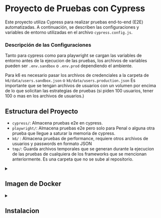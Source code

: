 # Proyecto de Pruebas con Cypress

Este proyecto utiliza Cypress para realizar pruebas end-to-end (E2E) automatizadas. A continuación, se describen las configuraciones y variables de entorno utilizadas en el archivo `cypress.config.js`.

### Descripción de las Configuraciones

Tanto para cypress como para playwright se cargan las variables de entorno antes de la ejecucion de las pruebas, los archivos de variables pueden ser `.env.sandbox` o `.env.prod` dependiendo el ambiente.

Para k6 es necesario pasar los archivos de credenciales a la carpeta de `k6/data/users.sandbox.json` o `k6/data/users.production.json`
Es importante que se tengan archivos de usuarios con un volumen por encima de lo que solicitan las estrategias de pruebas (si piden 100 usuarios, tener 100 o mas en los archivos de usuarios.)


## Estructura del Proyecto

- `cypress/`: Almacena pruebas e2e en cypress.
- `playwright/`: Almacena pruebas e2e pero solo para Penal o alguna otra prueba que llegue a saturar la memoria de cypress.
- `k6/` : Almacena pruebas de performance, requiere otros archivos de usuarios y passwords en formato JSON 
- `tmp/`: Guarda archivos temporales que se generan durante la ejecucion de las pruebas de cualquiera de los frameworks que se mencionan anteriormente. Es una carpeta que no se sube al repositorio.


<details>
<summary><h2>Imagen de Docker</h2></summary>

Se recomienda usar la imagen de docker para correr las pruebas, ya que no requiere configuracion adicional al build.
Puedes consultar el [Dockerfile](Dockerfile) el el root del proyecto.

Crea la imagen asi : 
```bash
docker build  -t testing-agilgob . --ignore-cache
```

Ejecuta las pruebas asi para cada framework :
```bash
# PARA K6
# De performance k6 para todas las pruebas en el shell
docker run --rm -v "$(pwd)/tmp:/home/tmp" testing-agilgob ./entrypoint/stress.sh

# para una prueba en particular 
docker run --rm -v "$(pwd)/tmp:/home/tmp" testing-agilgob k6 run k6/functionary/login.js


# PARA CYPRESS
# Para correr una prueba
docker run --rm -v "$(pwd)/tmp:/home/tmp" cypress run --spec <ruta a la prueba>

# para correr una sesion cobn multiples pruebas o 'Flujos completos'
docker run --rm -v "$(pwd)/tmp:/home/tmp" testing-agilgob ./entrypoint/demanda-inicial.sh 


# PARA PLAYWRIGHT
# Para correr una prueba
docker run --rm -v "$(pwd)/tmp:/home/tmp" playwright test playwright/tests/Penal.js

# para correr una sesion cobn multiples pruebas o 'Flujos completos'
docker run --rm -v "$(pwd)/tmp:/home/tmp" playwright ./entrypoint/penal.js

```

Si se ejecuta el entrypoint del contenedor sin parametros se inician varias sesiones, dependiendo del archivo de entorno que se pase al `run` del contenedor. 
Para saber que sesiones o suit se va a correr revisa la variable TEST_SCENARIOS
Por ejemplo en este caso al ejecutar el `docker run testing-agilgob` se ejecutaran test exploratorios, de penal en playwright y demandas iniciales en cypress.
``` bash
TEST_SCENARIOS=exploratorios,penal,demanda-inicial
```

Hay un archivo .sh en la carpeta entrypoint que envia el reporte como .zip a un canal de slack, se ejecuta al final del todo en el entrypoint. El canal y el tocken con el que se envia estan en el archivo de entorno que se pasa. 

</details>



<details>
<summary><h2>Instalacion</h2></summary>

### Los siguientes pasos son para llevar a cabo la instalacion en sistemas basados en Debian


<details>
<summary><h4>Instalacion JAVA</h4></summary>
Si aun no cuentas con JAVA instalalo usando el siguiente comando

```bash
sudo apt update
sudo apt install fontconfig openjdk-17-jre
java -version
```
</details>


<details>
<summary><h4>Instalacion Node</h4></summary>
Instala Node usando APT package manager


```bash
# Actualiza la lista de paquetes disponibles
sudo apt update

# Instala Node.js
sudo apt install nodejs

# Verifica la versión instalada de Node.js
node -v

# Instala npm (Node Package Manager)
sudo apt install npm
```



</details>


<details>
<summary><h4>Instalacion Jenkins</h4></summary>
Instala Jenkins en su version LTS

```bash
# Agregar la clave y el repositorio de Jenkins
sudo wget -O /usr/share/keyrings/jenkins-keyring.asc \
    https://pkg.jenkins.io/debian-stable/jenkins.io-2023.key
echo "deb [signed-by=/usr/share/keyrings/jenkins-keyring.asc]" \
    https://pkg.jenkins.io/debian-stable binary/ | sudo tee \
    /etc/apt/sources.list.d/jenkins.list > /dev/null

# Actualizar la lista de paquetes e instalar Jenkins
sudo apt-get update
sudo apt-get install jenkins
```

Deshabilita CSP en Jenkins para poder mostrar archivos html en los reportes generados por mochawesome
Con privilegios de super usuario (sudo su) ejecuta los siguientes comandos, no afectan la ejecucion de las pruebas, solo permite ver los reportes en web:

```bash
mkdir -p /usr/share/jenkins/ref/init.groovy.d && \
echo 'System.setProperty("hudson.model.DirectoryBrowserSupport.CSP", "");' > /usr/share/jenkins/ref/init.groovy.d/disable-csp.groovy
```


</details>


<details>
<summary><h4>Configuracion inicial en primer arranque</h4></summary>
Navega a http://localhost:8080 (o el puerto que configuraste para Jenkins durante la instalación) y espera hasta que aparezca la página de Desbloquear Jenkins.

![alt text](Doc/image.png)

Durante el primer arranque, por consola se muestra el pasword generado automaticamente, usalo para hacer el primer login 

![alt text](Doc/image-1.png)

Si por alguna razon no capturaste el password en el primer arranque, puedes consultarlo usando
```bash
sudo cat /var/lib/jenkins/secrets/initialAdminPassword 
```

- Puedes crear un usuario y contraseña o puedes usar las credenciales que se generan por defecto: `admin:admin`.
</details>


<details>
<summary><h4>Configuracion de arranque al cargar el sistema (opcional, recomendado)</h4></summary>


Puedes habilitar el servicio de Jenkins para que se inicie al arrancar el sistema con el comando:

```bash
sudo systemctl enable jenkins
```

Puedes iniciar el servicio de Jenkins con el comando:

```bash
sudo systemctl start jenkins
```

Puedes verificar el estado del servicio de Jenkins usando el comando:

```bash
sudo systemctl status jenkins
```

Si todo se ha configurado correctamente, deberías ver una salida como esta:

```
Loaded: loaded (/lib/systemd/system/jenkins.service; enabled; vendor preset: enabled)
Active: active (running) since Tue 2023-06-22 16:19:01 +03; 4min 57s ago
...
```
</details>

Instala los plugins recomendados por el sistema, espera a que la instalacion se complete.

<details>
<summary><h4>Configuracion del Pipeline</h4></summary>

Crea una nueva tarea 
![alt text](Doc/image-2.png)


Asigna un nombre al pipeline y selecciona el tipo 'Pipeline'
![alt text](Doc/image-3.png)


Ingresa descripcion y el campo para desechar las ejecuciones antiguas, por ejemplo 2 dias, 2 ejecuciones
![alt text](Doc/image-4.png)


Al final del formulario de configuracion selecciona los siguientes valores:
    Pipeline
        Definition : Pipeline script from SCM
        SCM : Git
        Repository URL : `https://github.com/Agilgob/PruebasUsuarios.git`
        Credentials : `- none -` no cambia
        Branch Specifier : `*/main`
        Navegador del repositorio : `(Auto)` no cambia
        Script Path : `Docker/Jenkins/Pipelines/Jenkinsfile_fn`

![alt text](Doc/image-5.png)
![alt text](Doc/image-6.png)

</details>


</details>
